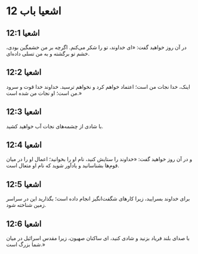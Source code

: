# اشعیا باب 12

## اشعیا 12:1
در آن روز خواهید گفت: «ای خداوند، تو را شکر می‌کنم. اگرچه بر من خشمگین بودی، خشم تو برگشته و به من تسلی داده‌ای.

## اشعیا 12:2
اینک، خدا نجات من است؛ اعتماد خواهم کرد و نخواهم ترسید. خداوند خدا قوت و سرود من است؛ او نجات من شده است.»

## اشعیا 12:3
با شادی از چشمه‌های نجات آب خواهید کشید.

## اشعیا 12:4
و در آن روز خواهید گفت: «خداوند را ستایش کنید، نام او را بخوانید؛ اعمال او را در میان قوم‌ها بشناسانید و یادآور شوید که نام او متعال است.

## اشعیا 12:5
برای خداوند بسرایید، زیرا کارهای شگفت‌انگیز انجام داده است؛ بگذارید این در سراسر زمین شناخته شود.

## اشعیا 12:6
با صدای بلند فریاد بزنید و شادی کنید، ای ساکنان صهیون، زیرا مقدس اسرائیل در میان شما بزرگ است.»
